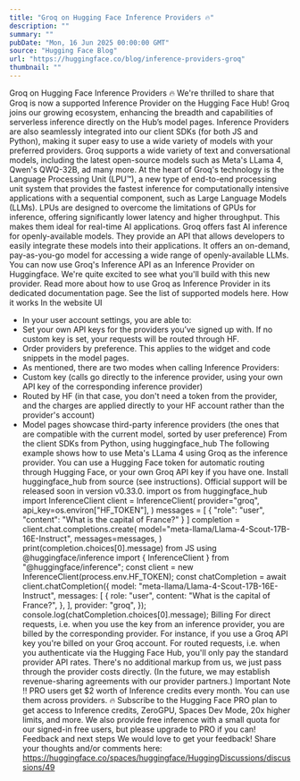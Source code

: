 ```yaml
---
title: "Groq on Hugging Face Inference Providers 🔥"
description: ""
summary: ""
pubDate: "Mon, 16 Jun 2025 00:00:00 GMT"
source: "Hugging Face Blog"
url: "https://huggingface.co/blog/inference-providers-groq"
thumbnail: ""
---
```


Groq on Hugging Face Inference Providers 🔥
We're thrilled to share that Groq is now a supported Inference Provider on the Hugging Face Hub! Groq joins our growing ecosystem, enhancing the breadth and capabilities of serverless inference directly on the Hub’s model pages. Inference Providers are also seamlessly integrated into our client SDKs (for both JS and Python), making it super easy to use a wide variety of models with your preferred providers.
Groq supports a wide variety of text and conversational models, including the latest open-source models such as Meta's LLama 4, Qwen's QWQ-32B, ad many more.
At the heart of Groq's technology is the Language Processing Unit (LPU™), a new type of end-to-end processing unit system that provides the fastest inference for computationally intensive applications with a sequential component, such as Large Language Models (LLMs). LPUs are designed to overcome the limitations of GPUs for inference, offering significantly lower latency and higher throughput. This makes them ideal for real-time AI applications.
Groq offers fast AI inference for openly-available models. They provide an API that allows developers to easily integrate these models into their applications. It offers an on-demand, pay-as-you-go model for accessing a wide range of openly-available LLMs.
You can now use Groq's Inference API as an Inference Provider on Huggingface. We're quite excited to see what you'll build with this new provider.
Read more about how to use Groq as Inference Provider in its dedicated documentation page.
See the list of supported models here.
How it works
In the website UI
- In your user account settings, you are able to:
- Set your own API keys for the providers you’ve signed up with. If no custom key is set, your requests will be routed through HF.
- Order providers by preference. This applies to the widget and code snippets in the model pages.
- As mentioned, there are two modes when calling Inference Providers:
- Custom key (calls go directly to the inference provider, using your own API key of the corresponding inference provider)
- Routed by HF (in that case, you don't need a token from the provider, and the charges are applied directly to your HF account rather than the provider's account)
- Model pages showcase third-party inference providers (the ones that are compatible with the current model, sorted by user preference)
From the client SDKs
from Python, using huggingface_hub
The following example shows how to use Meta's LLama 4 using Groq as the inference provider. You can use a Hugging Face token for automatic routing through Hugging Face, or your own Groq API key if you have one.
Install huggingface_hub
from source (see instructions). Official support will be released soon in version v0.33.0.
import os
from huggingface_hub import InferenceClient
client = InferenceClient(
provider="groq",
api_key=os.environ["HF_TOKEN"],
)
messages = [
{
"role": "user",
"content": "What is the capital of France?"
}
]
completion = client.chat.completions.create(
model="meta-llama/Llama-4-Scout-17B-16E-Instruct",
messages=messages,
)
print(completion.choices[0].message)
from JS using @huggingface/inference
import { InferenceClient } from "@huggingface/inference";
const client = new InferenceClient(process.env.HF_TOKEN);
const chatCompletion = await client.chatCompletion({
model: "meta-llama/Llama-4-Scout-17B-16E-Instruct",
messages: [
{
role: "user",
content: "What is the capital of France?",
},
],
provider: "groq",
});
console.log(chatCompletion.choices[0].message);
Billing
For direct requests, i.e. when you use the key from an inference provider, you are billed by the corresponding provider. For instance, if you use a Groq API key you're billed on your Groq account.
For routed requests, i.e. when you authenticate via the Hugging Face Hub, you'll only pay the standard provider API rates. There's no additional markup from us, we just pass through the provider costs directly. (In the future, we may establish revenue-sharing agreements with our provider partners.)
Important Note ‼️ PRO users get $2 worth of Inference credits every month. You can use them across providers. 🔥
Subscribe to the Hugging Face PRO plan to get access to Inference credits, ZeroGPU, Spaces Dev Mode, 20x higher limits, and more.
We also provide free inference with a small quota for our signed-in free users, but please upgrade to PRO if you can!
Feedback and next steps
We would love to get your feedback! Share your thoughts and/or comments here: https://huggingface.co/spaces/huggingface/HuggingDiscussions/discussions/49